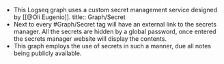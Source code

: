 - This Logseq graph uses a custom secret management service designed by [[@Oli Eugenio]].
  title:: Graph/Secret
- Next to every #Graph/Secret tag will have an external link to the secrets manager. All the secrets are hidden by a global password, once entered the secrets manager website will display the contents.
- This graph employs the use of secrets in such a manner, due all notes being publicly available.